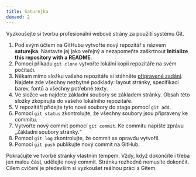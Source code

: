 ```yaml
---
title: Saturejka
demand: 2
---
```


Vyzkoušejte si tvorbu profesionální webové strány za použití systému Git.

1. Pod svým účtem na GitHubu vytvořte nový repozitář s názvem **saturejka**. Nastavte jej jako veřejný a nezapomeňte zaškrtnout **Initialize this repository with a README**.
1. Pomocí příkadu `git clone` vytvořte lokální kopii repozitáře na svém počítači.
1. Někam mimo složku vašeho repozitáře si stáhněte [připravené zadání](../assets/saturejka-zadani.zip). Najdete zde všechny nezbytné podklady: layout stránky, specifikaci barev, fontů a všechny potřebné texty.
1. Ve složce `web` najdete základní soubory se základem stránky. Obsah této složky zkopírujte do vašeho lokálního repozitáře.
1. V repozitáři přidejte tyto nové soubory do stage pomocí `git add`.
1. Pomocí `git status` zkontrolujte, že všechny soubory jsou připraveny ke commitu.
1. Vytvořte nový commit pomocí `git commit`. Ke commitu napište zprávu „Základní soubory stránky.“
1. Pomocí `git log` zkontrolujte, že commit se opravdu vytvořil.
1. Pomocí `git push` publikujte nový commit na GitHub.

Pokračujte ve tvorbě stránky vlastním tempem. Vždy, když dokončíte i třeba jen malou část, udělejte nový commit. Stránku rozhodně nemusíte dokončit. Cílem cvičení je především si vyzkoušet reálnou práci s Gitem.
